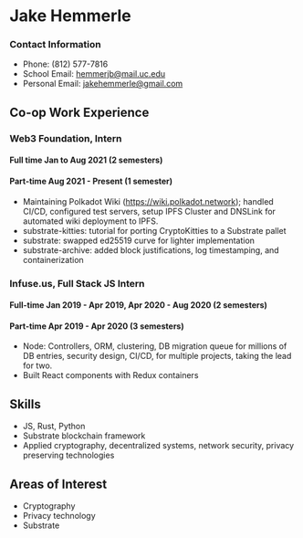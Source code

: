 # Jake Hemmerle

### Contact Information

* Phone: (812) 577-7816
* School Email: hemmerjb@mail.uc.edu
* Personal Email: jakehemmerle@gmail.com

## Co-op Work Experience

### **Web3 Foundation, Intern**

#### Full time Jan to Aug 2021 (2 semesters)

#### Part-time Aug 2021 - Present (1 semester)

* Maintaining Polkadot Wiki (<https://wiki.polkadot.network>); handled CI/CD, configured test servers, setup IPFS Cluster and DNSLink for automated wiki deployment to IPFS.
* substrate-kitties: tutorial for porting CryptoKitties to a Substrate pallet
* substrate: swapped ed25519 curve for lighter implementation
* substrate-archive: added block justifications, log timestamping, and containerization

### **Infuse.us, Full Stack JS Intern**

#### Full-time Jan 2019 - Apr 2019, Apr 2020 - Aug 2020 (2 semesters)

#### Part-time Apr 2019 - Apr 2020 (3 semesters)

* Node: Controllers, ORM, clustering, DB migration queue for millions of DB entries, security design, CI/CD, for multiple projects, taking the lead for two.
* Built React components with Redux containers

## Skills

* JS, Rust, Python
* Substrate blockchain framework
* Applied cryptography, decentralized systems, network security, privacy preserving technologies

## Areas of Interest

* Cryptography
* Privacy technology
* Substrate
